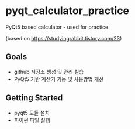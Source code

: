 # pyqt_calculator_practice
PyQt5 based calculator - used for practice

(based on https://studyingrabbit.tistory.com/23)

## Goals

* github 저장소 생성 및 관리 실습
* PyQt5 기반 계산기 기능 및 사용방법 개선

## Getting Started

* pyqt5 모듈 설치
* 파이썬 파일 실행
